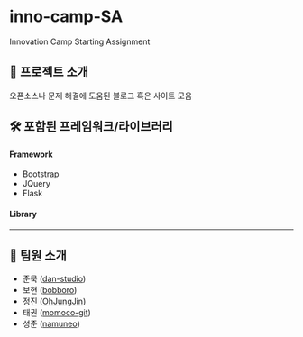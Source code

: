 # inno-camp-SA
Innovation Camp Starting Assignment
## 📢 프로젝트 소개
오픈소스나 문제 해결에 도움된 블로그 혹은 사이트 모음

## 🛠 포함된 프레임워크/라이브러리
#### Framework
- Bootstrap
- JQuery
- Flask
#### Library

--------------------
## 👥 팀원 소개
- 준묵 ([dan-studio](github.com/dan-studio))
- 보현 ([bobboro](github.com/bobboro))
- 정진 ([OhJungJin](github.com/OhJungJin))
- 태권 ([momoco-git](github.com/momoco-git))
- 성준 ([namuneo](github.com/namuneo))
